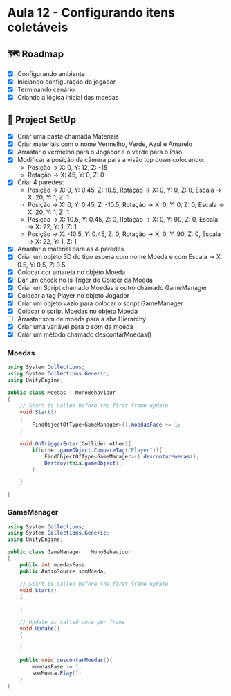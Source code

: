 # Aula 12 - Configurando itens coletáveis

## 🗺️ Roadmap
- [x] Configurando ambiente
- [x] Iniciando configuração do jogador
- [x] Terminando cenário
- [x] Criando a lógica inicial das moedas

## 🔧 Project SetUp

- [x] Criar uma pasta chamada Materiais
- [x] Criar materiais com o nome Vermelho, Verde, Azul e Amarelo
- [x] Arrastar o vermelho para o Jogador e o verde para o Piso
- [x] Modificar a posição da câmera para a visão top down colocando:
    - Posição → X: 0, Y: 12, Z: -15
    - Rotação → X: 45, Y: 0, Z: 0
- [x] Criar 4 paredes:
    - Posição → X: 0, Y: 0.45, Z: 10.5, Rotação → X: 0, Y: 0, Z: 0, Escala → X: 20, Y: 1, Z: 1
    - Posição → X: 0, Y: 0.45, Z: -10.5, Rotação → X: 0, Y: 0, Z: 0, Escala → X: 20, Y: 1, Z: 1
    - Posição → X: 10.5, Y: 0.45, Z: 0, Rotação → X: 0, Y: 90, Z: 0, Escala → X: 22, Y: 1, Z: 1
    - Posição → X: -10.5, Y: 0.45, Z: 0, Rotação → X: 0, Y: 90, Z: 0, Escala → X: 22, Y: 1, Z: 1
- [x] Arrastar o material para as 4 paredes
- [x] Criar um objeto 3D do tipo espera com nome Moeda e com Escala → X: 0.5, Y: 0.5, Z: 0.5
- [x] Colocar cor amarela no objeto Moeda
- [x] Dar um check no Is Triger do Colider da Moeda
- [x] Criar um Script chamado Moedas e outro chamado GameManager
- [x] Colocar a tag Player no objeto Jogador
- [x] Criar um objeto vazio para colocar o script GameManager
- [x] Colocar o script Moedas no objeto Moeda
- [ ] Arrastar som de moeda para a aba Hierarchy
- [x] Criar uma variável para o som da moeda
- [x] Criar um método chamado descontarMoedas()

### Moedas

``` C#
using System.Collections;
using System.Collections.Generic;
using UnityEngine;

public class Moedas : MonoBehaviour
{
    // Start is called before the first frame update
    void Start()
    {
        FindObjectOfType<GameManager>().moedasFase += 1;
    }

    void OnTriggerEnter(Collider other){
        if(other.gameObject.CompareTag("Player")){
            FindObjectOfType<GameManager>().descontarMoedas();
            Destroy(this.gameObject);
        }

    }

}
```

### GameManager

``` C#
using System.Collections;
using System.Collections.Generic;
using UnityEngine;

public class GameManager : MonoBehaviour
{
    public int moedasFase;
    public AudioSource somMoeda;

    // Start is called before the first frame update
    void Start()
    {
        
    }

    // Update is called once per frame
    void Update()
    {
        
    }

    public void descontarMoedas(){
        moedasFase -= 1;
        somMoeda.Play();
    }
}
```
